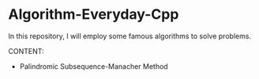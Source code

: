 # Algorithm-Everyday-Cpp
In this repository, I will employ some famous algorithms to solve problems. 

CONTENT:
- Palindromic Subsequence-Manacher Method

